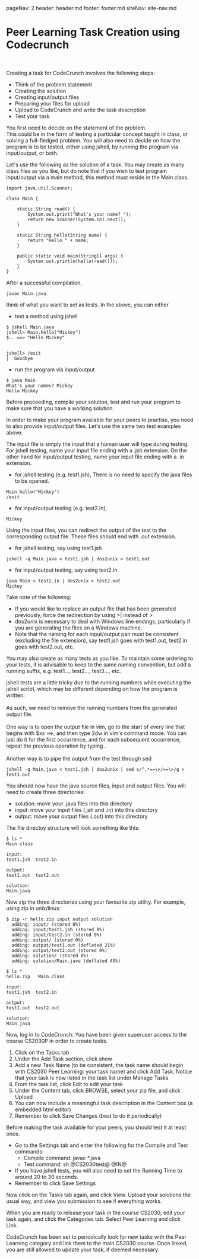 <frontmatter>
  pageNav: 2
  header: header.md
  footer: footer.md
  siteNav: site-nav.md
</frontmatter>

<br> 

# Peer Learning Task Creation using Codecrunch

<br>

<panel header="## Task Creation" no-close>

Creating a task for CodeCrunch involves the following steps:

* Think of the problem statement
* Creating the solution
* Creating input/output files
* Preparing your files for upload
* Upload to CodeCrunch and write the task description
* Test your task

</panel>

<panel header="## Think of the Problem Statement" no-close>

You first need to decide on the statement of the problem. <br> 
This could be in the form of testing a particular concept taught in class, 
or solving a full-fledged problem. You will also need to decide on how the program is to be tested, 
either using jshell, by running the program via input/output, or both.

</panel>

<panel header="## Creating the Solution" no-close>

Let's use the following as the solution of a task. 
You may create as many class files as you like, but do note that if you wish to test program input/output via a main 
method, this method must reside in the Main class.

```
import java.util.Scanner;

class Main {

    static String read() {
        System.out.print("What's your name? ");
        return new Scanner(System.in).next();
    }

    static String hello(String name) {
        return "Hello " + name;
    }

    public static void main(String[] args) {
        System.out.println(hello(read()));
    }
}

```

After a successful compilation,

```
javac Main.java
```

think of what you want to set as tests. In the above, you can either

* test a method using jshell

```
$ jshell Main.java
jshell> Main.hello("Mickey")
$.. ==> "Hello Mickey"


jshell> /exit
|  Goodbye
```

* run the program via input/output

```
$ java Main
What's your names? Mickey
Hello Mickey
```

Before proceeding, compile your solution, test and run your program to make sure that you have a working solution.

</panel>


<panel header="## Creating Test Input/Output Files" no-close>

In order to make your program available for your peers to practise, you need to also provide input/output files. 
Let's use the same two test examples above.

The input file is simply the input that a human user will type during testing. 
For jshell testing, name your input file ending with a .jsh extension. 
On the other hand for input/output testing, name your input file ending with a .in extension.

* for jshell testing (e.g. test1.jsh), There is no need to specify the java files to be opened.

```
Main.hello("Mickey")
/exit
```

* for input/output testing (e.g. test2.in), 

```
Mickey
```

Using the input files, you can redirect the output of the test to the corresponding output file. These files should end with .out extension.

* for jshell testing, say using test1.jsh

```
jshell -q Main.java < test1.jsh | dos2unix > test1.out
```

* for input/output testing, say using test2.in

```
java Main < test2.in | dos2unix > test2.out
Mickey
```

Take note of the following:

* If you would like to replace an output file that has been generated previously, force the redirection by using >| instead of >
* dos2unix is necessary to deal with Windows line endings, particularly if you are generating the files on a Windows machine.
* Note that the naming for each input/output pair must be consistent (excluding the file extension), 
say test1.jsh goes with test1.out, test2.in goes with test2.out, etc.

You may also create as many tests as you like. To maintain some ordering to your tests, 
it is advisable to keep to the same naming convention, but add a running suffix, e.g. test1..., test2..., test3..., etc.

<box type="warning">
    jshell tests are a little tricky due to the running numbers while executing the jshell script, 
    which may be different depending on how the program is written. <br><br>
    As such, we need to remove the running numbers from the generated output file. <br><br>
    One way is to open the output file in vim, go to the start of every line that begins with $xx ==>, 
    and then type 2dw in vim's command mode. You can just do it for the first occurrence, and for each subsequent occurrence, 
    repeat the previous operation by typing .<br><br>
    Another way is to pipe the output from the test through sed
    
    jshell -q Main.java < test1.jsh | dos2unix | sed s/^.*==\>/==\>/g > test1.out
</box>

</panel>

<panel header="## Preparing Your Files for Upload" no-close>

You should now have the java source files, input and output files. You will need to create three directories:

* solution: move your .java files into this directory
* input: move your input files (.jsh and .in) into this directory
* output: move your output files (.out) into this directory

The file directoy structure will look something like this:

```
$ ls *
Main.class

input:
test1.jsh  test2.in

output:
test1.out  test2.out

solution:
Main.java
```

Now zip the three directories using your favourite zip utility. For example, using zip in unix/linux:

```
$ zip -r hello.zip input output solution
  adding: input/ (stored 0%)
  adding: input/test1.jsh (stored 0%)
  adding: input/test2.in (stored 0%)
  adding: output/ (stored 0%)
  adding: output/test1.out (deflated 21%)
  adding: output/test2.out (stored 0%)
  adding: solution/ (stored 0%)
  adding: solution/Main.java (deflated 45%)

$ ls *
hello.zip   Main.class

input:
test1.jsh  test2.in

output:
test1.out  test2.out

solution:
Main.java
```

</panel>

<panel header="## Upload to CodeCrunch" no-close>

Now, log in to CodeCrunch. You have been given superuser access to the course CS2030P in order to create tasks.

1. Click on the Tasks tab
2. Under the Add Task section, click show
3. Add a new Task Name (to be consistent, the task name should begin with CS2030 Peer Learning: your task name) and click Add Task. Notice that your task is now listed in the task list under Manage Tasks
4. From the task list, click Edit to edit your task
5. Under the Content tab, click BROWSE, select your zip file, and click Upload
6. You can now include a meaningful task description in the Content box (a embedded html editor)
7. Remember to click Save Changes (best to do it periodically)

</panel>

<panel header="## Test your Task" no-close>

Before making the task available for your peers, you should test it at least once.

* Go to the Settings tab and enter the following for the Compile and Test commands:
    * Compile command: javac *.java
    * Test command: sh @CS2030test@ @IN@
* If you have jshell tests, you will also need to set the Running Time to around 20 to 30 seconds.
* Remember to click Save Settings

Now click on the Tasks tab again, and click View. Upload your solutions the usual way, and view you submission to see if everything works.

</panel>


<panel header="## Final Step!" no-close>

When you are ready to release your task in the course CS2030, edit your task again, 
and click the Categories tab. Select Peer Learning and click Link.

CodeCrunch has been set to periodically look for new tasks with the Peer Learning category and link them to the main CS2030 course. 
Once linked, you are still allowed to update your task, if deemed necessary.

</panel>

